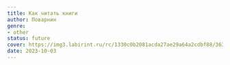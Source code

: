 ```yaml
---
title: Как читать книги
author: Поварнин
genre:
- other
status: future
cover: https://img3.labirint.ru/rc/1330c0b2081acda27ae29a64a2cdbf88/363x561q80/books72/717337/cover.jpg?1653661516
date: 2023-10-03
---
```


